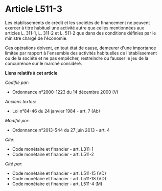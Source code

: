 # Article L511-3

Les établissements de crédit et les sociétés de financement ne peuvent exercer à titre habituel une activité autre que celles
mentionnées aux articles L. 311-1, L. 311-2 et L. 511-2 que dans des conditions définies par le ministre chargé de
l'économie. 

Ces opérations doivent, en tout état de cause, demeurer d'une importance limitée par rapport à l'ensemble des activités
habituelles de l'établissement ou de la société et ne pas empêcher, restreindre ou fausser le jeu de la concurrence sur le
marché considéré.

**Liens relatifs à cet article**

_Codifié par_:

  - Ordonnance n°2000-1223 du 14 décembre 2000 (V)

_Anciens textes_:

  - Loi n°84-46 du 24 janvier 1984 - art. 7 (Ab)

_Modifié par_:

  - Ordonnance n°2013-544 du 27 juin 2013 - art. 4

_Cite_:

  - Code monétaire et financier - art. L311-1
  - Code monétaire et financier - art. L511-2

_Cité par_:

  - Code monétaire et financier - art. L511-15 (VD)
  - Code monétaire et financier - art. L511-18 (VD)
  - Code monétaire et financier - art. L511-4 (M)
